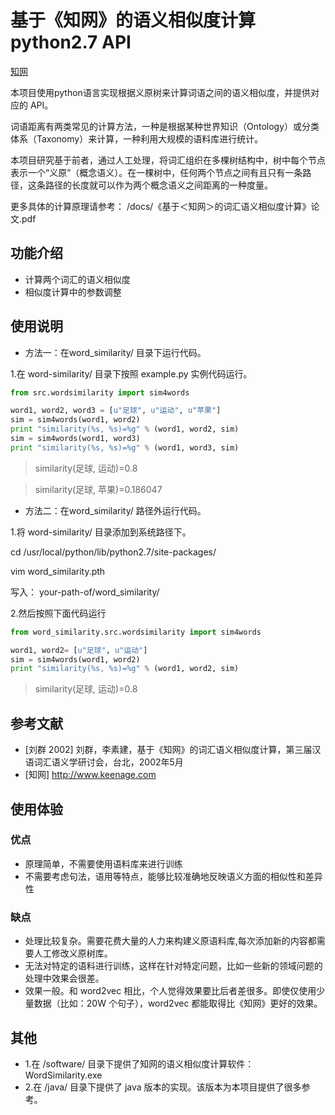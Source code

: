 # 基于《知网》的语义相似度计算 python2.7 API
[知网](http://www.keenage.com/)

本项目使用python语言实现根据义原树来计算词语之间的语义相似度，并提供对应的 API。

词语距离有两类常见的计算方法，一种是根据某种世界知识（Ontology）或分类体系（Taxonomy）来计算，一种利用大规模的语料库进行统计。

本项目研究基于前者，通过人工处理，将词汇组织在多棵树结构中，树中每个节点表示一个“义原”（概念语义）。在一棵树中，任何两个节点之间有且只有一条路径，这条路径的长度就可以作为两个概念语义之间距离的一种度量。

更多具体的计算原理请参考： /docs/《基于＜知网＞的词汇语义相似度计算》论文.pdf

## 功能介绍

- 计算两个词汇的语义相似度
- 相似度计算中的参数调整


## 使用说明

- 方法一：在word_similarity/ 目录下运行代码。

1.在 word-similarity/ 目录下按照 example.py 实例代码运行。
```python
from src.wordsimilarity import sim4words

word1, word2, word3 = [u"足球", u"运动", u"苹果"]
sim = sim4words(word1, word2)
print "similarity(%s, %s)=%g" % (word1, word2, sim)
sim = sim4words(word1, word3)
print "similarity(%s, %s)=%g" % (word1, word3, sim)
```
> similarity(足球, 运动)=0.8

> similarity(足球, 苹果)=0.186047

- 方法二：在word_similarity/ 路径外运行代码。

1.将 word-similarity/ 目录添加到系统路径下。

cd /usr/local/python/lib/python2.7/site-packages/

vim word_similarity.pth

写入： your-path-of/word_similarity/

2.然后按照下面代码运行
```python
from word_similarity.src.wordsimilarity import sim4words

word1, word2= [u"足球", u"运动"]
sim = sim4words(word1, word2)
print "similarity(%s, %s)=%g" % (word1, word2, sim)
```
> similarity(足球, 运动)=0.8


## 参考文献

- [刘群 2002] 刘群，李素建，基于《知网》的词汇语义相似度计算，第三届汉语词汇语义学研讨会，台北，2002年5月
- [知网] http://www.keenage.com


## 使用体验
### 优点

- 原理简单，不需要使用语料库来进行训练
- 不需要考虑句法，语用等特点，能够比较准确地反映语义方面的相似性和差异性

### 缺点

- 处理比较复杂。需要花费大量的人力来构建义原语料库,每次添加新的内容都需要人工修改义原树库。
- 无法对特定的语料进行训练，这样在针对特定问题，比如一些新的领域问题的处理中效果会很差。
- 效果一般。和 word2vec 相比，个人觉得效果要比后者差很多。即使仅使用少量数据（比如：20W 个句子），word2vec 都能取得比《知网》更好的效果。


## 其他

- 1.在 /software/ 目录下提供了知网的语义相似度计算软件： WordSimilarity.exe
- 2.在 /java/ 目录下提供了 java 版本的实现。该版本为本项目提供了很多参考。
